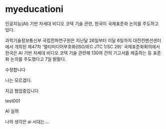 # myeducationi
인공지능(AI) 기반 차세대 비디오 코덱 기술 관련, 한국이 국제표준화 논의를 주도하고 있다.

과학기술정보통신부 국립전파연구원은 지난달 26일부터 이달 6일까지 대전컨벤션센터에서 개최된 제47차 '멀티미디어부호화(ISO/IEC JTC 1/SC 29)' 국제표준화회의에서 한국은 AI 기반 차세대 비디오 코덱 기술 관련해 130여 건의 기고서를 제출하는 등 표준화 논의를 주도했다고 7일 밝혔다.


수정합니다

나는 모르겠다.


지금 협업중입니다


test001


AI 실허

나의 생각은 ai 시대는....




